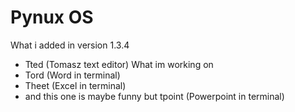 # Pynux OS
What i added in version 1.3.4
 - Tted (Tomasz text editor)
What im working on
 - Tord (Word in terminal)
 - Theet (Excel in terminal)
 - and this one is maybe funny but tpoint (Powerpoint in terminal)
